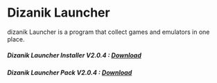 # Dizanik Launcher

dizanik Launcher is a program that collect games and emulators in one place.

##### Dizanik Launcher Installer V2.0.4 : <a href="https://github.com/ATMFD/Dizanik-Launcher/raw/refs/heads/main/%E2%80%8F%E2%80%8FDizanik%20Launcher%20Installer%20V2.0.4.exe">Download</a>

##### Dizanik Launcher Pack V2.0.4 : <a href="https://github.com/ATMFD/Dizanik-Launcher/raw/refs/heads/main/Dizanik%20Launcher%20Pack%20V2.0.4.rar">Download</a>